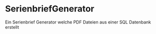 # SerienbriefGenerator
Ein Serienbrief Generator welche PDF Dateien aus einer SQL Datenbank erstellt
